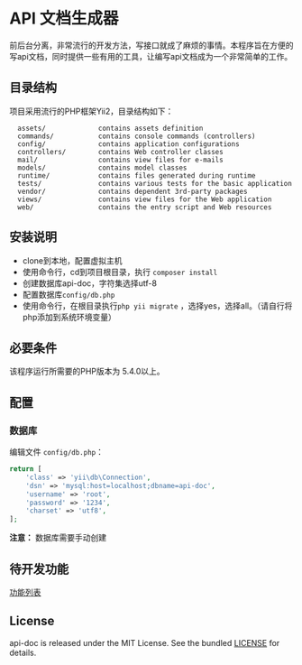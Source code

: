 API 文档生成器
============================

前后台分离，非常流行的开发方法，写接口就成了麻烦的事情。本程序旨在方便的写api文档，同时提供一些有用的工具，让编写api文档成为一个非常简单的工作。



目录结构
-------------------

项目采用流行的PHP框架Yii2，目录结构如下：

      assets/             contains assets definition
      commands/           contains console commands (controllers)
      config/             contains application configurations
      controllers/        contains Web controller classes
      mail/               contains view files for e-mails
      models/             contains model classes
      runtime/            contains files generated during runtime
      tests/              contains various tests for the basic application
      vendor/             contains dependent 3rd-party packages
      views/              contains view files for the Web application
      web/                contains the entry script and Web resources


安装说明
-------------------

  - clone到本地，配置虚拟主机
  - 使用命令行，cd到项目根目录，执行 `composer install`
  - 创建数据库api-doc，字符集选择utf-8
  - 配置数据库`config/db.php`
  - 使用命令行，在根目录执行`php yii migrate` ，选择yes，选择all。（请自行将php添加到系统环境变量）


必要条件
------------

该程序运行所需要的PHP版本为 5.4.0以上。


配置
-------------

### 数据库

编辑文件 `config/db.php`：

```php
return [
    'class' => 'yii\db\Connection',
    'dsn' => 'mysql:host=localhost;dbname=api-doc',
    'username' => 'root',
    'password' => '1234',
    'charset' => 'utf8',
];
```

**注意：** 数据库需要手动创建


待开发功能
-------------

[功能列表](todo.md)


License
-------------

api-doc is released under the MIT License. See the bundled [LICENSE](LICENSE) for details.